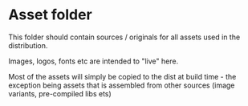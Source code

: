 # Asset folder

This folder should contain sources / originals for all assets used in the distribution.

Images, logos, fonts etc are intended to "live" here.

Most of the assets will simply be copied to the dist at build time - the exception being assets that is assembled from other sources (image variants, pre-compiled libs ets)